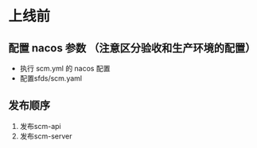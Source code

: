 # 上线前

## 配置 nacos 参数 （注意区分验收和生产环境的配置）

- 执行 scm.yml 的 nacos 配置
- 配置sfds/scm.yaml

## 发布顺序

1. 发布scm-api
2. 发布scm-server








